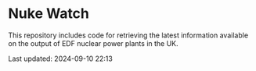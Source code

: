 # Nuke Watch

This repository includes code for retrieving the latest information available on the output of EDF nuclear power plants in the UK.

Last updated: 2024-09-10 22:13
